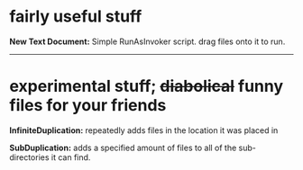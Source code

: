 # fairly useful stuff
**New Text Document:**
  Simple RunAsInvoker script. drag files onto it to run.

---
# experimental stuff; ~~diabolical~~ funny files for your friends
**InfiniteDuplication:** repeatedly adds files in the location it was placed in

**SubDuplication:** adds a specified amount of files to all of the sub-directories it can find.
